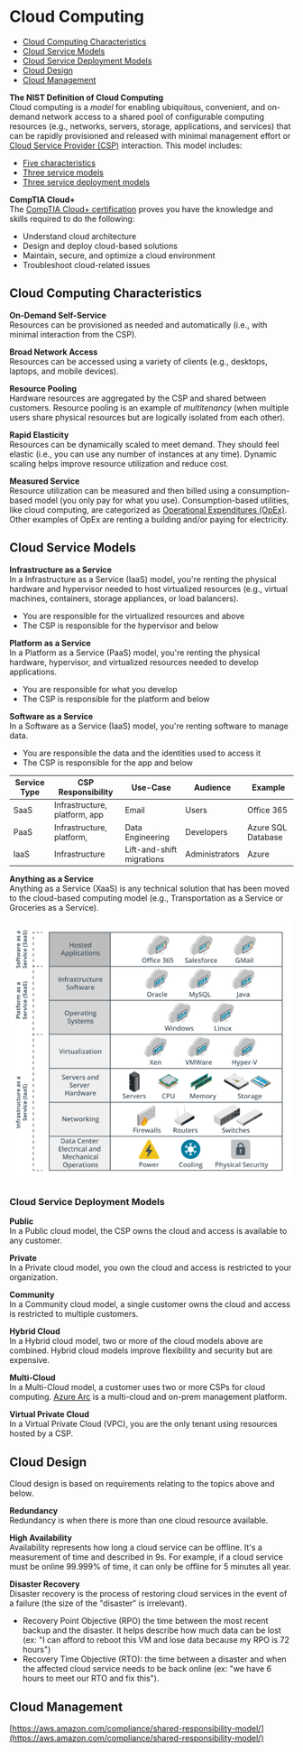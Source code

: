 # Cloud Computing
* [Cloud Computing Characteristics](#cloud-computing-characteristics)
* [Cloud Service Models](#cloud-service-models)
* [Cloud Service Deployment Models](#cloud-service-deployment-models)
* [Cloud Design](#cloud-design)
* [Cloud Management](#cloud-management)

**The NIST Definition of Cloud Computing**  
Cloud computing is a *model* for enabling ubiquitous, convenient, and on-demand network access to a shared pool of configurable computing resources (e.g., networks, servers, storage, applications, and services) that can be rapidly provisioned and released with minimal management effort or [Cloud Service Provider (CSP)](/cloud/business-operations/service-providers/README.md) interaction. This model includes:
* [Five characteristics](/cloud/README.md#cloud-computing-characteristics)
* [Three service models](/cloud/README.md#cloud-service-models)
* [Three service deployment models](/cloud/README.md#cloud-service-deployment-models)

**CompTIA Cloud+**  
The [CompTIA Cloud+ certification](https://partners.comptia.org/docs/default-source/resources/comptia-cloud-cv0-003-exam-objectives-(1-0)) proves you have the knowledge and skills required to do the following:
* Understand cloud architecture
* Design and deploy cloud-based solutions
* Maintain, secure, and optimize a cloud environment
* Troubleshoot cloud-related issues

## Cloud Computing Characteristics
**On-Demand Self-Service**  
Resources can be provisioned as needed and automatically (i.e., with minimal interaction from the CSP).

**Broad Network Access**  
Resources can be accessed using a variety of clients (e.g., desktops, laptops, and mobile devices).

**Resource Pooling**  
Hardware resources are aggregated by the CSP and shared between customers. Resource pooling is an example of *multitenancy* (when multiple users share physical resources but are logically isolated from each other).

**Rapid Elasticity**  
Resources can be dynamically scaled to meet demand. They should feel elastic (i.e., you can use any number of instances at any time). Dynamic scaling helps improve resource utilization and reduce cost. 

**Measured Service**  
Resource utilization can be measured and then billed using a consumption-based model (you only pay for what you use). Consumption-based utilities, like cloud computing, are categorized as [Operational Expenditures (OpEx)](/cloud/business-operations/expenditures/README.md#categories). Other examples of OpEx are renting a building and/or paying for electricity. 

## Cloud Service Models
**Infrastructure as a Service**  
In a Infrastructure as a Service (IaaS) model, you're renting the physical hardware and hypervisor needed to host virtualized resources (e.g., virtual machines, containers, storage appliances, or load balancers). 
* You are responsible for the virtualized resources and above
* The CSP is responsible for the hypervisor and below

**Platform as a Service**  
In a Platform as a Service (PaaS) model, you're renting the physical hardware, hypervisor, and virtualized resources needed to develop applications. 
* You are responsible for what you develop
* The CSP is responsible for the platform and below 

**Software as a Service**  
In a Software as a Service (IaaS) model, you're renting software to manage data. 
* You are responsible the data and the identities used to access it
* The CSP is responsible for the app and below 

| Service Type | CSP Responsibility            | Use-Case                  | Audience       | Example            |
| ------------ | ----------------------------- | ------------------------- | -------------- | ------------------ |
| SaaS         | Infrastructure, platform, app | Email                     | Users          | Office 365         |
| PaaS         | Infrastructure, platform,     | Data Engineering          | Developers     | Azure SQL Database |
| IaaS         | Infrastructure                | Lift-and-shift migrations | Administrators | Azure              |

**Anything as a Service**    
Anything as a Service (XaaS) is any technical solution that has been moved to the cloud-based computing model (e.g., Transportation as a Service or Groceries as a Service).

![cloud-service-models.png](/cloud/cloud-service-models.png)

### Cloud Service Deployment Models
**Public**  
In a Public cloud model, the CSP owns the cloud and access is available to any customer.

**Private**  
In a Private cloud model, you own the cloud and access is restricted to your organization. 

**Community**  
In a Community cloud model, a single customer owns the cloud and access is restricted to multiple customers.

**Hybrid Cloud**  
In a Hybrid cloud model, two or more of the cloud models above are combined. Hybrid cloud models improve flexibility and security but are expensive. 

**Multi-Cloud**  
In a Multi-Cloud model, a customer uses two or more CSPs for cloud computing. [Azure Arc](/azure/management/README.md#deployment-tools) is a multi-cloud and on-prem management platform. 

**Virtual Private Cloud**  
In a Virtual Private Cloud (VPC), you are the only tenant using resources hosted by a CSP.  

## Cloud Design
Cloud design is based on requirements relating to the topics above and below. 

**Redundancy**  
Redundancy is when there is more than one cloud resource available. 

**High Availability**  
Availability represents how long a cloud service can be offline. It's a measurement of time and described in 9s. For example, if a cloud service must be online 99.999% of time, it can only be offline for 5 minutes all year. 

**Disaster Recovery**  
Disaster recovery is the process of restoring cloud services in the event of a failure (the size of the "disaster" is irrelevant). 
* Recovery Point Objective (RPO) the time between the most recent backup and the disaster. It helps describe how much data can be lost (ex: "I can afford to reboot this VM and lose data because my RPO is 72 hours")
* Recovery Time Objective (RTO): the time between a disaster and when the affected cloud service needs to be back online (ex: "we have 6 hours to meet our RTO and fix this").

## Cloud Management
[https://aws.amazon.com/compliance/shared-responsibility-model/](https://aws.amazon.com/compliance/shared-responsibility-model/)